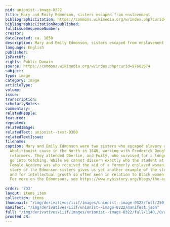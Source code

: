 ```yaml
---
pid: unionist--image-0322
title: Mary and Emily Edmonson, sisters escaped from enslavement
bibliographicCitation: https://commons.wikimedia.org/w/index.php?curid=97602674
bibliographicCitationRepublished: 
fullIssueSequenceNumber: 
creator: 
dateCreated: ca. 1850
description: Mary and Emily Edmonson, sisters escaped from enslavement
language: English
publisher: 
IsPartOf: 
rights: Public Domain
source: https://commons.wikimedia.org/w/index.php?curid=97602674
subject: 
type: image
category: Image
articleType: 
volume: 
issue: 
transcription: 
scholarlyNotes: 
commentary: 
relatedPeople: 
featured: 
repeated: 
relatedImage: 
relatedText: unionist--text-0300
relatedTextIssue: 
filename: 
caption: Mary and Emily Edmonson were two sisters who escaped slavery and joined the
  Abolitionist cause in the North in 1848, working with Frederick Douglass and others
  reformers. They attended Oberlin, and Emily, who survived for a longer life, did
  go into teaching. While we cannot discern exactly who the student at the Canterbury
  Female Academy was who received the aid of a formerly enslaved woman, the remarkable
  story of the Edmonson sisters gives us yet another example of the striving for freedom
  and for intellectual growth so often seen in relation to Black women's education.
  For more on the Edmonsons, see https://www.nyhistory.org/blogs/the-edmonson-sisters-black-womens-activism-in-the-19th-century
  .
order: '733'
layout: items_item
collection: items
thumbnail: "/img/derivatives/iiif/images/unionist--image-0322/full/250,/0/default.jpg"
manifest: "/img/derivatives/iiif/unionist--image-0322/manifest.json"
full: "/img/derivatives/iiif/images/unionist--image-0322/full/1140,/0/default.jpg"
proofed JR: 
---
```

